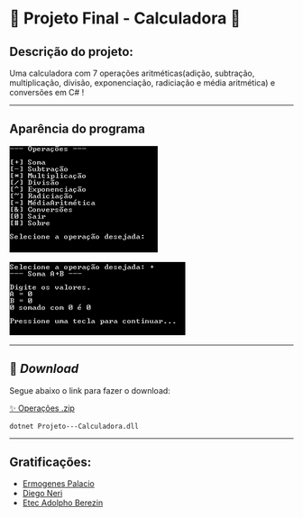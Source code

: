 # 💮 **Projeto Final - Calculadora** 💮

## Descrição do projeto:

Uma calculadora com 7 operações aritméticas(adição, subtração, multiplicação, divisão, exponenciação, radiciação e média aritmética) e conversões em C# !

---

## Aparência do programa

![Tela principal](principal.PNG) 

![Exemplo da operação soma](soma.png)

---
 ## 🌠 _Download_
Segue abaixo o link para fazer o download:
 
 [✨ Operações .zip](dist/Operações.zip)

```
dotnet Projeto---Calculadora.dll
```
 ---

 ## Gratificações:

- [Ermogenes Palacio](https://github.com/ermogenes)
- [Diego Neri](https://github.com/diegoneri)
- [Etec Adolpho Berezin](http://eteab.com.br/cms/)



